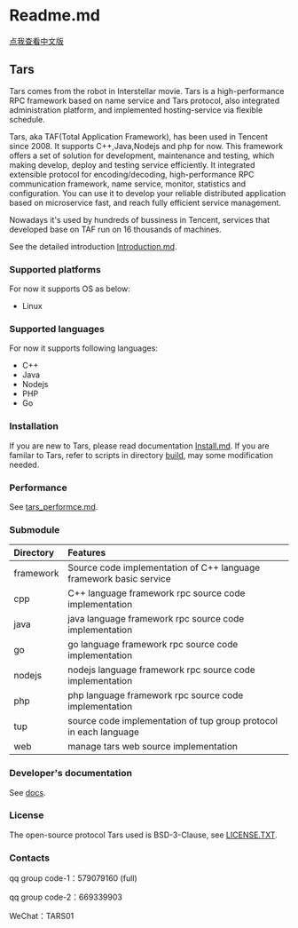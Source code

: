 # Readme.md

[点我查看中文版](https://github.com/TarsCloud/Tars/blob/master/README.zh.md)

## Tars

Tars comes from the robot in Interstellar movie. Tars is a high-performance RPC framework based on name service and Tars protocol, also integrated administration platform, and implemented hosting-service via flexible schedule.

Tars, aka TAF\(Total Application Framework\), has been used in Tencent since 2008. It supports C++,Java,Nodejs and php for now. This framework offers a set of solution for development, maintenance and testing, which making develop, deploy and testing service efficiently. It integrated extensible protocol for encoding/decoding, high-performance RPC communication framework, name service, monitor, statistics and configuration. You can use it to develop your reliable distributed application based on microservice fast, and reach fully efficient service management.

Nowadays it's used by hundreds of bussiness in Tencent, services that developed base on TAF run on 16 thousands of machines.

See the detailed introduction [Introduction.md](https://github.com/TarsCloud/Tars/blob/master/Introduction.md).

### Supported platforms

For now it supports OS as below:

* Linux

### Supported languages

For now it supports following languages:

* C++
* Java
* Nodejs
* PHP
* Go

### Installation

If you are new to Tars, please read documentation [Install.md](https://github.com/TarsCloud/Tars/blob/master/Install.md). If you are familar to Tars, refer to scripts in directory [build](https://github.com/TarsCloud/Tars/blob/master/build), may some modification needed.

### Performance

See [tars\_performce.md](https://github.com/TarsCloud/Tars/blob/master/docs/tars_performce.md).

### Submodule

| Directory | Features |
| :--- | :--- |
| framework | Source code implementation of C++ language framework basic service |
| cpp | C++ language framework rpc source code implementation |
| java | java language framework rpc source code implementation |
| go | go language framework rpc source code implementation |
| nodejs | nodejs language framework rpc source code implementation |
| php | php language framework rpc source code implementation |
| tup | source code implementation of tup group protocol in each language |
| web | manage tars web source implementation |

### Developer's documentation

See [docs](https://github.com/TarsCloud/Tars/blob/master/docs).

### License

The open-source protocol Tars used is BSD-3-Clause, see [LICENSE.TXT](https://github.com/TarsCloud/Tars/blob/master/LICENSE.TXT).

### Contacts

qq group code-1：579079160 \(full\)

qq group code-2：669339903

WeChat：TARS01

